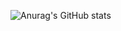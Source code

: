 ![Anurag's GitHub stats](https://github-readme-stats.vercel.app/api?username=ahmedelshamy4&hide=contribs,prs)
